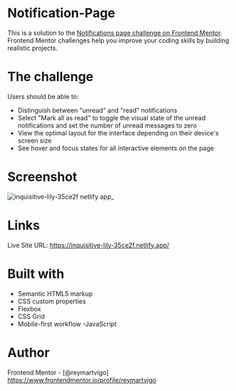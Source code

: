 # Notification-Page

This is a solution to the [Notifications page challenge on Frontend Mentor](https://www.frontendmentor.io/challenges/notifications-page-DqK5QAmKbC). Frontend Mentor challenges help you improve your coding skills by building realistic projects. 

# The challenge

Users should be able to:

- Distinguish between "unread" and "read" notifications
- Select "Mark all as read" to toggle the visual state of the unread notifications and set the number of unread messages to zero
- View the optimal layout for the interface depending on their device's screen size
- See hover and focus states for all interactive elements on the page


# Screenshot
![inquisitive-lily-35ce2f netlify app_](https://user-images.githubusercontent.com/111113305/192674102-d93bd05a-8c31-4e6f-be63-dd2c31ba8955.png)


# Links

Live Site URL: https://inquisitive-lily-35ce2f.netlify.app/

# Built with

- Semantic HTML5 markup
- CSS custom properties
- Flexbox
- CSS Grid
- Mobile-first workflow
-JavaScript

# Author
 Frontend Mentor - [@reymartvigo] https://www.frontendmentor.io/profile/reymartvigo
